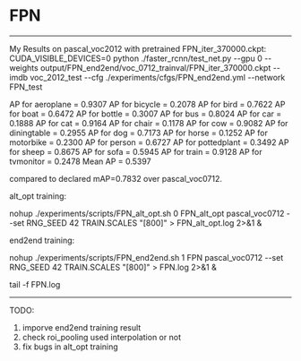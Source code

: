 # FPN
-----------------

My Results on pascal_voc2012 with pretrained FPN_iter_370000.ckpt:
CUDA_VISIBLE_DEVICES=0 python ./faster_rcnn/test_net.py --gpu 0 --weights
output/FPN_end2end/voc_0712_trainval/FPN_iter_370000.ckpt
--imdb voc_2012_test --cfg ./experiments/cfgs/FPN_end2end.yml --network
FPN_test

AP for aeroplane = 0.9307
AP for bicycle = 0.2078
AP for bird = 0.7622
AP for boat = 0.6472
AP for bottle = 0.3007
AP for bus = 0.8024
AP for car = 0.1888
AP for cat = 0.9164
AP for chair = 0.1178
AP for cow = 0.9082
AP for diningtable = 0.2955
AP for dog = 0.7173
AP for horse = 0.1252
AP for motorbike = 0.2300
AP for person = 0.6727
AP for pottedplant = 0.3492
AP for sheep = 0.8675
AP for sofa = 0.5945
AP for train = 0.9128
AP for tvmonitor = 0.2478
Mean AP = 0.5397

compared to declared mAP=0.7832 over pascal_voc0712.

alt_opt training:

nohup ./experiments/scripts/FPN_alt_opt.sh 0 FPN_alt_opt pascal_voc0712
--set RNG_SEED 42 TRAIN.SCALES "[800]" > FPN_alt_opt.log 2>&1 &



end2end training:

nohup ./experiments/scripts/FPN_end2end.sh 1 FPN pascal_voc0712 --set
RNG_SEED 42 TRAIN.SCALES "[800]" > FPN.log 2>&1 &

tail -f FPN.log


------------------------

TODO:
1. imporve end2end training result
2. check roi_pooling used interpolation or not
3. fix bugs in alt_opt training

